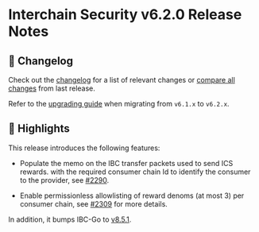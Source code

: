 # Interchain Security v6.2.0  Release Notes

## 📝 Changelog

Check out the [changelog](https://github.com/cosmos/interchain-security/blob/v6.2.0/CHANGELOG.md) for a list of relevant changes or [compare all changes](https://github.com/cosmos/interchain-security/compare/v6.1.0...v6.2.0) from last release.

Refer to the [upgrading guide](https://github.com/cosmos/interchain-security/blob/release/v6.2.x/UPGRADING.md) when migrating from `v6.1.x` to `v6.2.x`.

## 🚀 Highlights

<!-- Add any highlights of this release -->

This release introduces the following features:

- Populate the memo on the IBC transfer packets used to send ICS rewards.
with the required consumer chain Id to identify the consumer to the provider, see [#2290](https://github.com/cosmos/interchain-security/pull/2290).

- Enable permissionless allowlisting of reward denoms (at most 3) per consumer chain, see [#2309](https://github.com/cosmos/interchain-security/pull/2309) for more details.

In addition, it bumps IBC-Go to [v8.5.1](https://github.com/cosmos/ibc-go/releases/tag/v8.5.0).